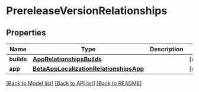 # PrereleaseVersionRelationships

## Properties
Name | Type | Description | Notes
------------ | ------------- | ------------- | -------------
**builds** | [**AppRelationshipsBuilds**](AppRelationshipsBuilds.md) |  | [optional] 
**app** | [**BetaAppLocalizationRelationshipsApp**](BetaAppLocalizationRelationshipsApp.md) |  | [optional] 

[[Back to Model list]](../README.md#documentation-for-models) [[Back to API list]](../README.md#documentation-for-api-endpoints) [[Back to README]](../README.md)


